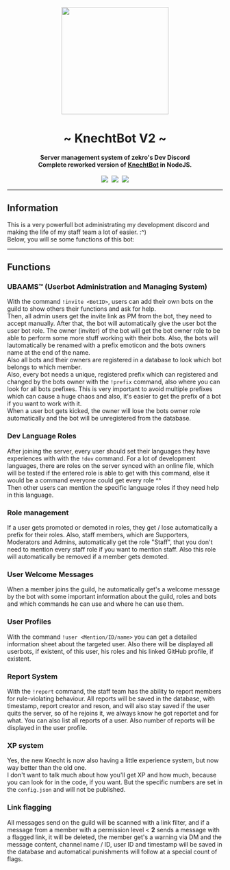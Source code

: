 <div align="center">
    <img src="http://zekro.de/dl/knechtv2-avatar.png" width="250"/>
    <h1> ~ KnechtBot V2 ~ </h1>
    <strong>Server management system of zekro's Dev Discord<br>Complete reworked version of <a href="https://github.com/zekroTJA/regiusBot">KnechtBot</a> in NodeJS.</strong><br/><br/>
    <a href="https://stats.uptimerobot.com/WPBJjHp26"><img src="https://img.shields.io/uptimerobot/status/m779430970-e7fbeac99e0f5b24c277880c.svg"/></a>&nbsp;
    <a href="https://stats.uptimerobot.com/WPBJjHp26"><img src="https://img.shields.io/uptimerobot/ratio/m779430970-e7fbeac99e0f5b24c277880c.svg"/></a>&nbsp;
    <a href=""><img src="https://img.shields.io/github/languages/top/zekroTJA/KnechtBot2.svg"/></a>
</div>

---

## Information

This is a very powerfull bot administrating my development discord and making the life of my staff team a lot of easier. :^)  
Below, you will se some functions of this bot:

---
## Functions

### UBAAMS™ (Userbot Administration and Managing System)
With the command `!invite <BotID>`, users can add their own bots on the guild to show others their functions and ask for help.  
Then, all admin users get the invite link as PM from the bot, they need to accept manually. After that, the bot will automatically give the user bot the user bot role. The owner (inviter) of the bot will get the bot owner role to be able to perform some more stuff working with their bots. Also, the bots will lautomatically be renamed with a prefix emoticon and the bots owners name at the end of the name.  
Also all bots and their owners are registered in a database to look which bot belongs to which member.  
Also, every bot needs a unique, registered prefix which can registered and changed by the bots owner with the `!prefix` command, also where you can look for all bots prefixes. This is very important to avoid multiple prefixes which can cause a huge chaos and also, it's easier to get the prefix of a bot if you want to work with it.  
When a user bot gets kicked, the owner will lose the bots owner role automatically and the bot will be unregistered from the database.

### Dev Language Roles
After joining the server, every user should set their languages they have experiences with with the `!dev` command. For a lot of development languages, there are roles on the server synced with an online file, which will be tested if the entered role is able to get with this command, else it would be a command everyone could get every role ^^  
Then other users can mention the specific language roles if they need help in this language.

### Role management
If a user gets promoted or demoted in roles, they get / lose automatically a prefix for their roles. Also, staff members, which are Supporters, Moderators and Admins, automatically get the role "Staff", that you don't need to mention every staff role if you want to mention staff. Also this role will automatically be removed if a member gets demoted.

### User Welcome Messages
When a member joins the guild, he automatically get's a welcome message by the bot with some important information about the guild, roles and bots and which commands he can use and where he can use them.

### User Profiles
With the command `!user <Mention/ID/name>` you can get a detailed information sheet about the targeted user. Also there will be displayed all userbots, if existent, of this user, his roles and his linked GitHub profile, if existent.

### Report System
With the `!report` command, the staff team has the ability to report members for rule-violating behaviour. All reports will be saved in the database, with timestamp, report creator and reson, and will also stay saved if the user quits the server, so of he rejoins it, we always know he got reportet and for what. You can also list all reports of a user. Also number of reports will be displayed in the user profile.

### XP system
Yes, the new Knecht is now also having a little experience system, but now way better than the old one.  
I don't want to talk much about how you'll get XP and how much, because you can look for in the code, if you want. But the specific numbers are set in the `config.json` and will not be published.

### Link flagging
All messages send on the guild will be scanned with a link filter, and if a message from a member with a permission level < **2** sends a message with a flagged link, it will be deleted, the member get's a warning via DM and the message content, channel name / ID, user ID and timestamp will be saved in the database and automatical punishments will follow at a special count of flags. 
